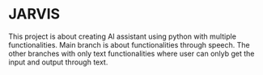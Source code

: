 # JARVIS
This project is about creating AI assistant using python with multiple functionalities.
Main branch is about functionalities through speech.
The other branches with only text functionalities where user can onlyb get the input and output through text.

